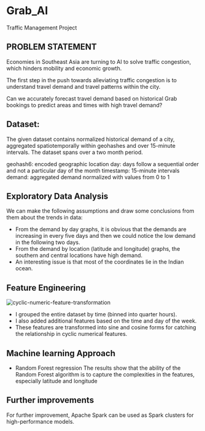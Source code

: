 # Grab_AI
Traffic  Management Project

## PROBLEM STATEMENT

Economies in Southeast Asia are turning to AI to solve traffic congestion, which hinders mobility and economic growth. 

The first step in the push towards alleviating traffic congestion is to understand travel demand and travel patterns within the city.

Can we accurately forecast travel demand based on historical Grab bookings to predict areas and times with high travel demand?


## Dataset:
The given dataset contains normalized historical demand of a city, aggregated spatiotemporally within geohashes and over 15-minute intervals. The dataset spans over a two month period.

geohash6: encoded geographic location
day: days follow a sequential order and not a particular day of the month
timestamp: 15-minute intervals
demand: aggregated demand normalized with values from 0 to 1



## Exploratory Data Analysis

We can make the following assumptions and draw some conclusions from them about the trends in data:

- From the demand by day graphs, it is obvious that the demands are increasing in every five days and then we could notice the low demand in the following two days.
- From the demand by location (latitude and longitude) graphs, the southern and central locations have high demand.
- An interesting issue is that most of the coordinates lie in the Indian ocean.


## Feature Engineering

![cyclic-numeric-feature-transformation](https://user-images.githubusercontent.com/30608533/59575774-7ce74880-90c5-11e9-9f1a-2d9dd441a89f.png)



- I grouped the entire dataset by time (binned into quarter hours).
- I also added additional features based on the time and day of the week. 
- These features are transformed into sine and cosine forms for catching the relationship in cyclic numerical features.




## Machine learning Approach
- Random Forest regression
The results show that the ability of the Random Forest algorithm is  to capture the complexities in the features, especially latitude and longitude

## Further improvements
 For further improvement,  Apache Spark can be used as Spark clusters for high-performance models.

